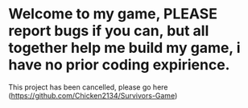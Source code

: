 # Welcome to my game, PLEASE report bugs if you can, but all together help me build my game, i have no prior coding expirience.
This project has been cancelled, please go here (https://github.com/Chicken2134/Survivors-Game)
